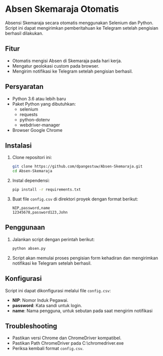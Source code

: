 # Absen Skemaraja Otomatis

Absensi Skemaraja secara otomatis menggunakan Selenium dan Python. Script ini dapat mengirimkan pemberitahuan ke Telegram setelah pengisian berhasil dilakukan.

## Fitur

- Otomatis mengisi Absen di Skemaraja pada hari kerja.
- Mengatur geolokasi custom pada browser.
- Mengirim notifikasi ke Telegram setelah pengisian berhasil.

## Persyaratan

- Python 3.6 atau lebih baru
- Paket Python yang dibutuhkan:
  - selenium
  - requests
  - python-dotenv
  - webdriver-manager
- Browser Google Chrome

## Instalasi

1. Clone repositori ini:

    ```bash
    git clone https://github.com/dpangestuw/Absen-Skemaraja.git
    cd Absen-Skemaraja
    ```

2. Instal dependensi:

    ```bash
    pip install -r requirements.txt
    ```

3. Buat file `config.csv` di direktori proyek dengan format berikut:

    ```csv
    NIP,password,name
    12345678,password123,John
    ```

## Penggunaan

1. Jalankan script dengan perintah berikut:

    ```bash
    python absen.py
    ```

2. Script akan memulai proses pengisian form kehadiran dan mengirimkan notifikasi ke Telegram setelah berhasil.


## Konfigurasi

Script ini dapat dikonfigurasi melalui file `config.csv`:

- **NIP**: Nomor Induk Pegawai.
- **password**: Kata sandi untuk login.
- **name**: Nama pengguna, untuk sebutan pada saat mengirim notifikasi

## Troubleshooting

- Pastikan versi Chrome dan ChromeDriver kompatibel.
- Pastikan Path ChromeDriver pada C:\chromedriver.exe
- Periksa kembali format `config.csv`.

